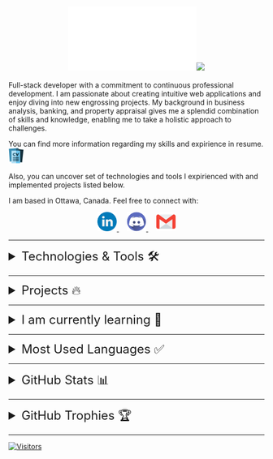 

<div align="center" width="100%">
<img src="header.svg" style="width: 50%;" alt="Click to see the source"><img src="images/earth-black.gif" width="25%"/>
</div>

</br>
Full-stack developer with a commitment to continuous professional
development. I am passionate about creating intuitive web applications and enjoy diving into new engrossing projects. My background in business analysis, banking, and property appraisal gives me a splendid combination of skills and
knowledge, enabling me to take a holistic approach to challenges.

You can find more information regarding my skills and expirience in resume.
<a href="./Alexander_Pavlyk_Resume.pdf"><img width="30px" src="images/cv.png" onmouseover='this.src="images/discord.png"' onmouseout="this.src='images/cv-black.png'"></a>

Also, you can uncover set of technologies and tools I expirienced with and implemented projects listed below.

I am based in Ottawa, Canada. Feel free to connect with:

<p align="center">
  <a href="https://www.linkedin.com/in/alex-pavlyk/" target="_blank" rel="noreferrer">
    <img src="images/linkedin-one.png" width="38" height="38"/>
  </a>&nbsp&nbsp&nbsp
  <a href="" target="_blank" rel="noreferrer">
    <img src="images/discord.png" width="38" height="38"/>
  </a>&nbsp&nbsp&nbsp
  <a href="mailto:agpavlik@gmail.com" target="_blank" rel="noreferrer">
    <img src="images/gmail-one.png" width="38" height="38"/>
  </a>
</p>

---
<details>
  <summary style="font-size:24px">Technologies & Tools 🛠️</summary>
  <br>
  <table>  
    <tr>
      <td>Languages</td>
      <td align="center" height="108" width="108">
        <a href="https://developer.mozilla.org/en-US/docs/Web/HTML">
          <img src="images/html.svg" width="48" height="48" alt="HTML"/>
        </a>
        <br/><strong>HTML</strong>
      </td>
      <td align="center" height="108" width="108">
        <a href="https://developer.mozilla.org/en-US/docs/Web/CSS">
          <img src="images/css.svg" width="48" height="48" alt="CSS"/>
        </a>
        <br/><strong>CSS</strong>
      </td>
      <td align="center" height="108" width="108">
        <a href="https://www.javascript.com/">
          <img src="images/javascript.svg" width="48" height="48" alt="JAVASCRIPT"/>
        </a>
        <br/><strong>JavaScript</strong>
      </td>
      <td align="center" height="108" width="108">
        <a href="https://rubyonrails.org/">
          <img src="images/ruby.png" width="48" height="48" alt="RUBY"/>
        </a>
        <br/><strong>Ruby</strong>
      </td>
      <td align="center" height="108" width="108">
        <a href="https://developer.mozilla.org/en-US/docs/Glossary/SQL"><img src="images/sql.png" width="48" height="48" alt="SQL"/>
        </a>
        <br/><strong>SQL</strong>
      </td>
    </tr> 
    <tr>
      <td>Frameworks & Libraries</td>    
      <td align="center" height="108" width="108">
        <a href="https://reactjs.org/">
          <img src="images/react.png" width="48" height="48" alt="REACT"/>
        </a>
        <br/><strong>React</strong>
      </td>
      <td align="center" height="108" w5
      <td align="center" height="108" width="108">
        <a href="https://sass-lang.com/">
          <img src="images/sass.svg" width="48" height="48" alt="SASS"/>
        </a>
        <br/><strong>SASS</strong>
      </td>
      <td align="center" height="108" width="108">
        <a href="https://getbootstrap.com/">
          <img src="images/bootstrap.png" width="48" height="48" alt="Bootstrap"/>
        </a>
        <br/><strong>Bootstrap</strong>
      </td>
      <td align="center" height="108" width="108">
        <a href="https://jquery.com/">
          <img src="images/jquery.svg" width="48" height="48" alt="JQUERY"/>
        </a>
        <br/><strong>jQuery</strong>
      </td>
      <td align="center" height="108" width="108">
        <a href="https://rubyonrails.org/">
          <img src="images/rails.png" width="48" height="48" alt="RAILS"/>
        </a>
        <br/><strong>Rails</strong>
      </td> 
    </tr>
    <tr>
      <td>Databases</td>
      <td align="center" height="108" width="108">
        <a href="https://www.mongodb.com/">
          <img src="images/mongodb.png" width="48" height="48" alt="MONGODB"/>
        </a>
        <br/><strong>MongoDB</strong>
      </td>
      <td align="center" height="108" width="108">
        <a href="https://www.postgresql.org/">
          <img src="images/postgresql.png" width="48" height="48"alt="POSTGRESQL"/>
        </a>
        <br/><strong>PostgreSQL</strong>
      </td>    
    </tr>
    <tr>
      <td>Testing</td>
      <td align="center" height="108" width="108">
        <a href="https://www.cypress.io/">
          <img src="images/cypress.png" width="48" height="48" alt="CYPRESS"/>
        </a>
        <br/><strong>Cypress</strong>
      </td>
      <td align="center" height="108" width="108">
        <img src="images/jest.svg" width="48" height="48" alt="JEST"/>
        <br/><strong>Jest</strong>
      </td>
      <td align="center" height="108" width="108">
        <a href="https://mochajs.org/">
          <img src="images/mocha.png" width="48" height="48" alt="MOCHA"/>
        </a>
        <br/><strong>Mocha</strong>
      </td>
      <td align="center" height="108" width="108">
        <a href="https://www.chaijs.com/">
          <img src="images/chai.png" width="48" height="48" alt="CHAI"/>
        </a>
        <br/><strong>Chai</strong>
      </td>
      <td align="center" height="108" width="108">
        <a href="https://rspec.info/">
          <img src="images/rspec.png" width="48" height="48" alt="RSPEC"/>
        </a>
        <br/><strong>RSpec</strong>
      </td>
    </tr>
    <tr>
      <td>Design</td>
      <td align="center" height="108" min-width="108">
        <img src="images/photoshop.svg" width="48" height="48" alt="PHOTOSHOP"/>
        <br/><strong>Photoshop</strong>
      </td>
      <td align="center" height="108" min-width="108">
        <a href="https://www.figma.com/">
          <img src="images/figma.png" width="48" height="48" alt="FIGMA"/>
        </a>
        <br/><strong>Figma</strong>
      </td>
      <td align="center" height="108" min-width="108">
        <a href="https://krita.org/en/">
          <img src="images/krita.svg" width="48" height="48" alt="KRITA"/>
        </a>
        <br/><strong>Krita</strong>
      </td>
    </tr>
    <tr>
      <td>Version Control etc.</td>
      <td align="center" height="108" min-width="108">
        <img src="images/git_icon.svg" width="48" height="48" alt="Git"/>
        <br /><strong>Git</strong>
      </td>
      <td align="center" height="108" min-width="108">
        <img src="images/linux.svg" width="48" height="48" alt="LINUX"/>
        <br/><strong>Linux</strong>
      </td>
      <td align="center" height="108" min-width="108">
        <a href="https://code.visualstudio.com/">
          <img src="images/vs.png" width="48" height="48" alt="VSCODE"/>
        </a>
        <br/><strong>VS Code</strong>
      </td>
    </tr>
  </table>
</details>

---

<details>
  <summary style="font-size:24px">Projects 🔥</summary>

<section align="center">
<table bordercolor="#66b2b2">
<!-- 1 project -->
  <tr>
    <td width="50%" valign="top">
      <h3 align="center">Pollarizing</h3>

![](https://github.com/agpavlik/LHL-project-decision-maker/blob/master/public/images/demo11.gif)

  <a href="https://github.com/agpavlik/LHL-project-decision-maker" target="_blank">
      <img src="https://img.shields.io/badge/Code-black?style=for-the-badge&logo=github">
    </a> 
    <p><strong>JavaScript, HTML, SASS, Bootstrap, Express, PostgreSQL, Chart.js</strong></p>
    <p>Application allows users to make a decision by creating polls and voting.</p>
  </td>

<!-- 2 project -->
  <td width="50%" bordercolor="#66b2b2" valign="top">
    <h3 align="center">MythiCare</h3>
<img src="https://github.com/agpavlik/LHL-project-MythiCare/blob/main/docs/Screenshot_13.png" width="100%">

  <a href="https://github.com/agpavlik/LHL-project-MythiCare" target="_blank">
      <img src="https://img.shields.io/badge/Code-black?style=for-the-badge&logo=github">
    </a>  
      <p><strong>React, Bootstrap, Node, Express, PostgreSQL</strong></p>
      <p>A pet sitting app where you can find or become a sitter for the pets.</p>
    </td>
  </tr>

<!-- 3 project -->
  <tr>
    <td width="50%" valign="top">
      <h3 align="center">Jungle</h3>

![](https://github.com/agpavlik/LHL-project-Jungle/blob/master/public/docs/demo9.gif)

  <a href="https://github.com/agpavlik/LHL-project-Jungle" target="_blank">
      <img src="https://img.shields.io/badge/Code-black?style=for-the-badge&logo=github">
    </a> 
    <p><strong>Ruby on Rails, PostgreSQL, Strap</strong></p>
    <p>A mini e-commerce application. Plants and flowers online shop.</p>
  </td>

<!-- 4 project -->
  <td width="50%" bordercolor="#66b2b2" valign="top">
    <h3>PhotoLabs</h3>

![](https://github.com/agpavlik/LHL-project-photolabs/blob/main/frontend/public/docs/demo4.gif)

  <a href="https://github.com/agpavlik/LHL-project-photolabs" target="_blank">
      <img src="https://img.shields.io/badge/Code-black?style=for-the-badge&logo=github">
    </a>  
      <p><strong>React, Bootstrap, Node, Express, MongoDB</strong></p>
      <p>A React-based SPA that allows users to view photos in different contexts.</p>
    </td>
  </tr>

<!-- 5 project -->
  <tr>
    <td width="50%" valign="top">
      <h3 align="center">Tweeter</h3>

![](https://github.com/agpavlik/LHL-project-tweeter/blob/master/public/docs/demo2.gif)

  <a href="https://github.com/agpavlik/LHL-project-tweeter" target="_blank">
      <img src="https://img.shields.io/badge/Code-black?style=for-the-badge&logo=github">
    </a> 
    <p><strong>HTML, CSS, JS, jQuery, Express, Node</strong></p>
    <p>Tweeter is a simple, single-page Twitter clone. </p>
  </td>

<!-- 6 project -->
  <td width="50%" bordercolor="#66b2b2" valign="top">
    <h3>TinyApp</h3>

<img src="https://github.com/agpavlik/LHL-project-tinyapp/blob/master/docs/urls-page.png" width="100%">

  <a href="https://github.com/agpavlik/LHL-project-tinyapp" target="_blank">
      <img src="https://img.shields.io/badge/Code-black?style=for-the-badge&logo=github">
    </a>  
      <p><strong>Node, Express</strong></p>
      <p>TinyApp is a full stack web application that allows users to shorten long URLs</p>
    </td>
  </tr>
</table>
</section>
</details>

---

<details>
  <summary style="font-size:24px"> I am currently learning 📝 </summary>

</details>

---

<details>
  <summary style="font-size:24px">Most Used Languages ✅</summary>
  <br>

  [![Top Langs](https://github-readme-stats.vercel.app/api/top-langs/?username=agpavlik&layout=pie&langs_count=20&title_color=58A6FF&text_color=C3D1D9&icon_color=1F6FEB&bg_color=0D1117&hide_border=true)](https://github.com/anuraghazra/github-readme-stats)

</details>

---

<details>
  <summary style="font-size:24px"> GitHub Stats 📊 </summary>
  <br>
  
  ![github_dark](https://github-readme-stats.vercel.app/api?username=agpavlik&show_icons=true&show_contribs=true@show_prs=true&hide_border=true&cache_seconds=86400&theme=github_dark)

  [![GitHub Streak](https://streak-stats.demolab.com?user=agpavlik&theme=github-dark-blue&hide_border=true)](https://git.io/streak-stats)

</details>

---

<details>
  <summary style="font-size:24px">GitHub Trophies 🏆</summary>
<img src="https://github-profile-trophy.vercel.app/?username=agpavlik&theme=darkhub&no-frame=false&no-bg=true&margin-w=4" />

</details>

---

[![Visitors](https://api.visitorbadge.io/api/visitors?path=agpavlik&label=VISITORS&labelColor=%230d1117&countColor=%231f6feb&style=plastic&labelStyle=none)](https://visitorbadge.io/status?path=agpavlik)